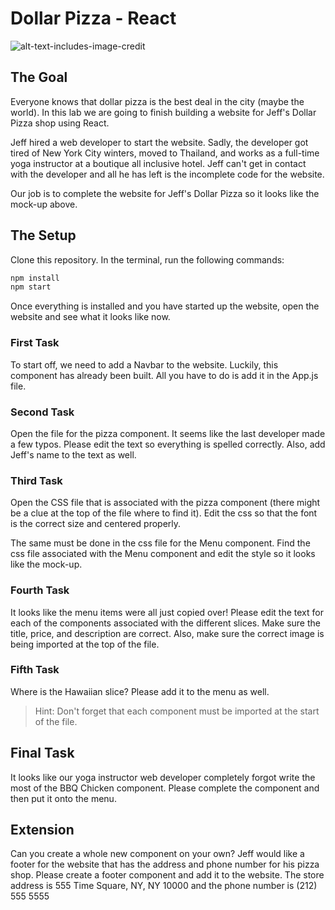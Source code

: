 # Dollar Pizza - React

![alt-text-includes-image-credit](dollar-pizza-website.png)

## The Goal
Everyone knows that dollar pizza is the best deal in the city (maybe the world). In this lab we are going to finish building a website for Jeff's Dollar Pizza shop using React.

Jeff hired a web developer to start the website. Sadly, the developer got tired of New York City winters, moved to Thailand, and works as a full-time yoga instructor at a boutique all inclusive hotel. Jeff can't get in contact with the developer and all he has left is the incomplete code for the website.

Our job is to complete the website for Jeff's Dollar Pizza so it looks like the mock-up above.

## The Setup
Clone this repository. In the terminal, run the following commands:

```HTML
npm install
npm start
```

Once everything is installed and you have started up the website, open the website and see what it looks like now.

### First Task
To start off, we need to add a Navbar to the website. Luckily, this component has already been built. All you have to do is add it in the App.js file.

### Second Task
Open the file for the pizza component. It seems like the last developer made a few typos. Please edit the text so everything is spelled correctly. Also, add Jeff's name to the text as well.

### Third Task
Open the CSS file that is associated with the pizza component (there might be a clue at the top of the file where to find it).
Edit the css so that the font is the correct size and centered properly.

The same must be done in the css file for the Menu component. Find the css file associated with the Menu component and edit the style so it looks like the mock-up.

### Fourth Task
It looks like the menu items were all just copied over! Please edit the text for each of the components associated with the different slices. Make sure the title, price, and description are correct.
Also, make sure the correct image is being imported at the top of the file.

### Fifth Task
Where is the Hawaiian slice? Please add it to the menu as well.

>Hint: Don't forget that each component must be imported at the start of the file.

## Final Task
It looks like our yoga instructor web developer completely forgot write the most of the BBQ Chicken component. Please complete the component and then put it onto the menu.

## Extension
Can you create a whole new component on your own? Jeff would like a footer for the website that has the address and phone number for his pizza shop. Please create a footer component and add it to the website. The store address is 555 Time Square, NY, NY 10000 and the phone number is (212) 555 5555
